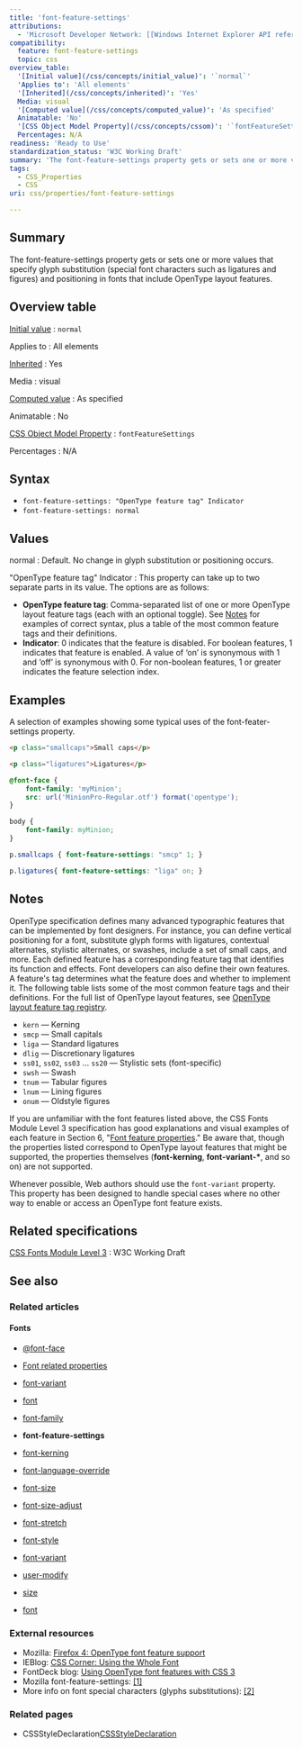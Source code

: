 ```yaml
---
title: 'font-feature-settings'
attributions:
  - 'Microsoft Developer Network: [[Windows Internet Explorer API reference](http://msdn.microsoft.com/en-us/library/ie/hh828809%28v=vs.85%29.aspx) Article]'
compatibility:
  feature: font-feature-settings
  topic: css
overview_table:
  '[Initial value](/css/concepts/initial_value)': '`normal`'
  'Applies to': 'All elements'
  '[Inherited](/css/concepts/inherited)': 'Yes'
  Media: visual
  '[Computed value](/css/concepts/computed_value)': 'As specified'
  Animatable: 'No'
  '[CSS Object Model Property](/css/concepts/cssom)': '`fontFeatureSettings`'
  Percentages: N/A
readiness: 'Ready to Use'
standardization_status: 'W3C Working Draft'
summary: 'The font-feature-settings property gets or sets one or more values that specify glyph substitution (special font characters such as ligatures and figures) and positioning in fonts that include OpenType layout features.'
tags:
  - CSS_Properties
  - CSS
uri: css/properties/font-feature-settings

---
```

## Summary

The font-feature-settings property gets or sets one or more values that specify glyph substitution (special font characters such as ligatures and figures) and positioning in fonts that include OpenType layout features.

## Overview table

[Initial value](/css/concepts/initial_value)
:   `normal`

Applies to
:   All elements

[Inherited](/css/concepts/inherited)
:   Yes

Media
:   visual

[Computed value](/css/concepts/computed_value)
:   As specified

Animatable
:   No

[CSS Object Model Property](/css/concepts/cssom)
:   `fontFeatureSettings`

Percentages
:   N/A

## Syntax

-   `font-feature-settings: "OpenType feature tag" Indicator`
-   `font-feature-settings: normal`

## Values

normal
:   Default. No change in glyph substitution or positioning occurs.

"OpenType feature tag" Indicator
:   This property can take up to two separate parts in its value. The options are as follows:

-   **OpenType feature tag**: Comma-separated list of one or more OpenType layout feature tags (each with an optional toggle). See [Notes](/css/properties/font-feature-settings#Notes) for examples of correct syntax, plus a table of the most common feature tags and their definitions.
-   **Indicator**: 0 indicates that the feature is disabled. For boolean features, 1 indicates that feature is enabled. A value of ‘on’ is synonymous with 1 and ‘off’ is synonymous with 0. For non-boolean features, 1 or greater indicates the feature selection index.

## Examples

A selection of examples showing some typical uses of the font-feater-settings property.

``` html
<p class="smallcaps">Small caps</p>

<p class="ligatures">Ligatures</p>
```

``` css
@font-face {
    font-family: 'myMinion';
    src: url('MinionPro-Regular.otf') format('opentype');
}

body {
    font-family: myMinion;
}

p.smallcaps { font-feature-settings: "smcp" 1; }

p.ligatures{ font-feature-settings: "liga" on; }
```

## Notes

OpenType specification defines many advanced typographic features that can be implemented by font designers. For instance, you can define vertical positioning for a font, substitute glyph forms with ligatures, contextual alternates, stylistic alternates, or swashes, include a set of small caps, and more.
 Each defined feature has a corresponding feature tag that identifies its function and effects. Font developers can also define their own features. A feature's tag determines what the feature does and whether to implement it. The following table lists some of the most common feature tags and their definitions.
 For the full list of OpenType layout features, see [OpenType layout feature tag registry](http://go.microsoft.com/fwlink/p/?LinkId=236359).

-   `kern` — Kerning
-   `smcp` — Small capitals
-   `liga` — Standard ligatures
-   `dlig` — Discretionary ligatures
-   `ss01`, `ss02`, `ss03` ... `ss20` — Stylistic sets (font-specific)
-   `swsh` — Swash
-   `tnum` — Tabular figures
-   `lnum` — Lining figures
-   `onum` — Oldstyle figures

If you are unfamiliar with the font features listed above, the CSS Fonts Module Level 3 specification has good explanations and visual examples of each feature in Section 6, "[Font feature properties](http://go.microsoft.com/fwlink/?LinkID=236360)." Be aware that, though the properties listed correspond to OpenType layout features that might be supported, the properties themselves (**font-kerning**, **font-variant-\***, and so on) are not supported.

 Whenever possible, Web authors should use the `font-variant` property. This property has been designed to handle special cases where no other way to enable or access an OpenType font feature exists.

## Related specifications

[CSS Fonts Module Level 3](http://www.w3.org/TR/css3-fonts/#propdef-font-feature-settings)
:   W3C Working Draft

## See also

### Related articles

#### Fonts

-   [@font-face](/css/atrules/@font-face)

-   [Font related properties](/css/fonts)

-   [font-variant](/css/fonts/font-variant)

-   [font](/css/properties/font)

-   [font-family](/css/properties/font-family)

-   **font-feature-settings**

-   [font-kerning](/css/properties/font-kerning)

-   [font-language-override](/css/properties/font-language-override)

-   [font-size](/css/properties/font-size)

-   [font-size-adjust](/css/properties/font-size-adjust)

-   [font-stretch](/css/properties/font-stretch)

-   [font-style](/css/properties/font-style)

-   [font-variant](/css/properties/font-variant)

-   [user-modify](/css/properties/user-modify)

-   [size](/html/attributes/size)

-   [font](/html/elements/font)

### External resources

-   Mozilla: [Firefox 4: OpenType font feature support](http://hacks.mozilla.org/2010/11/firefox-4-font-feature-support/)
-   IEBlog: [CSS Corner: Using the Whole Font](https://blogs.msdn.com/b/ie/archive/2012/01/09/css-corner-using-the-whole-font.aspx?Redirected=true)
-   FontDeck blog: [Using OpenType font features with CSS 3](http://blog.fontdeck.com/post/15777165734/opentype-1)
-   Mozilla font-feature-settings: [[1]](https://developer.mozilla.org/en-US/docs/Web/CSS/font-feature-settings)
-   More info on font special characters (glyphs substitutions): [[2]](http://www.typography.com/fonts/hoefler-text/features/hoefler-text-special-characters)

### Related pages

-   CSSStyleDeclaration[CSSStyleDeclaration](/css/cssom/CSSStyleDeclaration/CSSStyleDeclaration)
